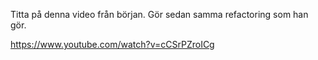 Titta på denna video från början. Gör sedan samma refactoring som han gör.

https://www.youtube.com/watch?v=cCSrPZroICg
